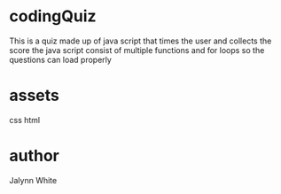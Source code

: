 # codingQuiz
This is a quiz made up of java script that times the user and collects the score
the java script consist of multiple functions and for loops so the questions can load properly

# assets
css
html

# author
Jalynn White
